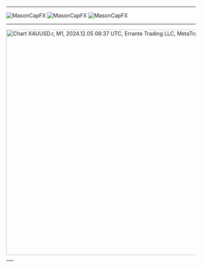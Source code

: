 ___
![MasonCapFX](https://www.tradingview.com/x/xCiNxyzj/ "MasonCapFX")
![MasonCapFX](https://www.tradingview.com/x/zCQhsjuW/ "MasonCapFX")
![MasonCapFX](https://www.tradingview.com/x/nRrkBRJX/ "MasonCapFX")
___
<img src="https://charts.mql5.com/41/603/xauusd-r-m1-errante-trading-llc-2.png" loading="lazy" width="800" height="600" alt="Chart XAUUSD.r, M1, 2024.12.05 08:37 UTC, Errante Trading LLC, MetaTrader 5, Demo" title="Chart XAUUSD.r, M1, 2024.12.05 08:37 UTC, Errante Trading LLC, MetaTrader 5, Demo">
___
